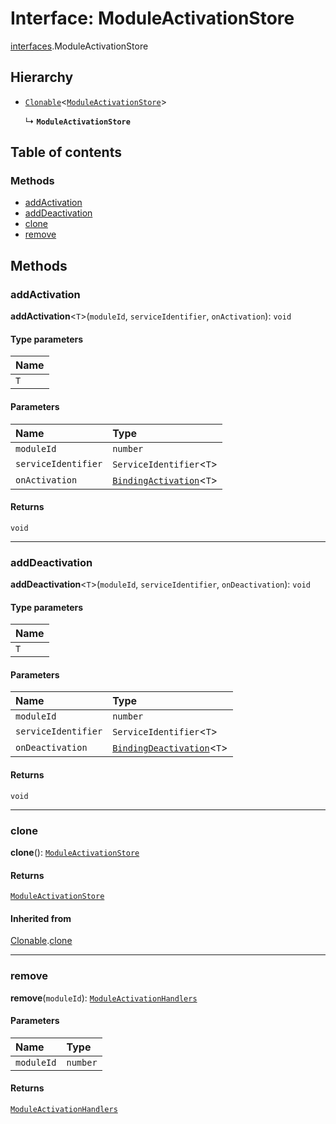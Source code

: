 # Interface: ModuleActivationStore

[interfaces](/en/auto-docs/fixed-layout-editor/modules/interfaces.md).ModuleActivationStore

## Hierarchy

* [`Clonable`](/en/auto-docs/fixed-layout-editor/interfaces/interfaces.Clonable.md)<[`ModuleActivationStore`](/en/auto-docs/fixed-layout-editor/interfaces/interfaces.ModuleActivationStore.md)>

  ↳ **`ModuleActivationStore`**

## Table of contents

### Methods

* [addActivation](/en/auto-docs/fixed-layout-editor/interfaces/interfaces.ModuleActivationStore.md#addactivation)
* [addDeactivation](/en/auto-docs/fixed-layout-editor/interfaces/interfaces.ModuleActivationStore.md#adddeactivation)
* [clone](/en/auto-docs/fixed-layout-editor/interfaces/interfaces.ModuleActivationStore.md#clone)
* [remove](/en/auto-docs/fixed-layout-editor/interfaces/interfaces.ModuleActivationStore.md#remove)

## Methods

### addActivation

**addActivation**<`T`>(`moduleId`, `serviceIdentifier`, `onActivation`): `void`

#### Type parameters

| Name |
| :------ |
| `T` |

#### Parameters

| Name | Type |
| :------ | :------ |
| `moduleId` | `number` |
| `serviceIdentifier` | `ServiceIdentifier`<`T`> |
| `onActivation` | [`BindingActivation`](/en/auto-docs/fixed-layout-editor/types/interfaces.BindingActivation.md)<`T`> |

#### Returns

`void`

***

### addDeactivation

**addDeactivation**<`T`>(`moduleId`, `serviceIdentifier`, `onDeactivation`): `void`

#### Type parameters

| Name |
| :------ |
| `T` |

#### Parameters

| Name | Type |
| :------ | :------ |
| `moduleId` | `number` |
| `serviceIdentifier` | `ServiceIdentifier`<`T`> |
| `onDeactivation` | [`BindingDeactivation`](/en/auto-docs/fixed-layout-editor/types/interfaces.BindingDeactivation.md)<`T`> |

#### Returns

`void`

***

### clone

**clone**(): [`ModuleActivationStore`](/en/auto-docs/fixed-layout-editor/interfaces/interfaces.ModuleActivationStore.md)

#### Returns

[`ModuleActivationStore`](/en/auto-docs/fixed-layout-editor/interfaces/interfaces.ModuleActivationStore.md)

#### Inherited from

[Clonable](/en/auto-docs/fixed-layout-editor/interfaces/interfaces.Clonable.md).[clone](/en/auto-docs/fixed-layout-editor/interfaces/interfaces.Clonable.md#clone)

***

### remove

**remove**(`moduleId`): [`ModuleActivationHandlers`](/en/auto-docs/fixed-layout-editor/interfaces/interfaces.ModuleActivationHandlers.md)

#### Parameters

| Name | Type |
| :------ | :------ |
| `moduleId` | `number` |

#### Returns

[`ModuleActivationHandlers`](/en/auto-docs/fixed-layout-editor/interfaces/interfaces.ModuleActivationHandlers.md)
